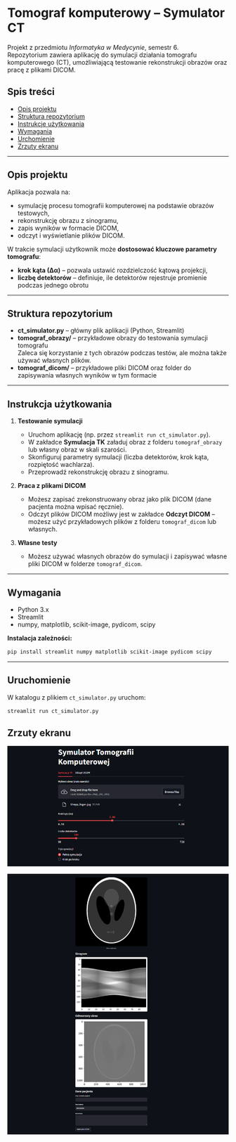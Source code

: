 # Tomograf komputerowy – Symulator CT

Projekt z przedmiotu *Informatyka w Medycynie*, semestr 6.  
Repozytorium zawiera aplikację do symulacji działania tomografu komputerowego (CT), umożliwiającą testowanie rekonstrukcji obrazów oraz pracę z plikami DICOM.


## Spis treści

- [Opis projektu](#opis)
- [Struktura repozytorium](#Struktura-repozytorium)
- [Instrukcje użytkowania](#Instrukcje-użytkowania)
- [Wymagania](#Wymagania)
- [Urchomienie](#Uruchomienie)
- [Zrzuty ekranu](#zrzuty-ekranu)

---

## Opis projektu

Aplikacja pozwala na:
- symulację procesu tomografii komputerowej na podstawie obrazów testowych,
- rekonstrukcję obrazu z sinogramu,
- zapis wyników w formacie DICOM,
- odczyt i wyświetlanie plików DICOM.

W trakcie symulacji użytkownik może **dostosować kluczowe parametry tomografu**:
- **krok kąta (∆α)** – pozwala ustawić rozdzielczość kątową projekcji,
- **liczbę detektorów** – definiuje, ile detektorów rejestruje promienie podczas jednego obrotu


---

## Struktura repozytorium

- **ct_simulator.py** – główny plik aplikacji (Python, Streamlit)
- **tomograf_obrazy/** – przykładowe obrazy do testowania symulacji tomografu  
  Zaleca się korzystanie z tych obrazów podczas testów, ale można także używać własnych plików.
- **tomograf_dicom/** – przykładowe pliki DICOM oraz folder do zapisywania własnych wyników w tym formacie

---

## Instrukcja użytkowania

1. **Testowanie symulacji**
   - Uruchom aplikację (np. przez `streamlit run ct_simulator.py`).
   - W zakładce **Symulacja TK** załaduj obraz z folderu `tomograf_obrazy` lub własny obraz w skali szarości.
   - Skonfiguruj parametry symulacji (liczba detektorów, krok kąta, rozpiętość wachlarza).
   - Przeprowadź rekonstrukcję obrazu z sinogramu.

2. **Praca z plikami DICOM**
   - Możesz zapisać zrekonstruowany obraz jako plik DICOM (dane pacjenta można wpisać ręcznie).
   - Odczyt plików DICOM możliwy jest w zakładce **Odczyt DICOM** – możesz użyć przykładowych plików z folderu `tomograf_dicom` lub własnych.

3. **Własne testy**
   - Możesz używać własnych obrazów do symulacji i zapisywać własne pliki DICOM w folderze `tomograf_dicom`.

---

## Wymagania

- Python 3.x
- Streamlit
- numpy, matplotlib, scikit-image, pydicom, scipy

**Instalacja zależności:**


```bash
pip install streamlit numpy matplotlib scikit-image pydicom scipy
```


---

## Uruchomienie

W katalogu z plikiem `ct_simulator.py` uruchom:
```bash
streamlit run ct_simulator.py
```

## Zrzuty ekranu

![Symulacja tomografii](screenshots/setting_view.png)

![Podgląd pliku DICOM](screenshots/simulation_view.png)
